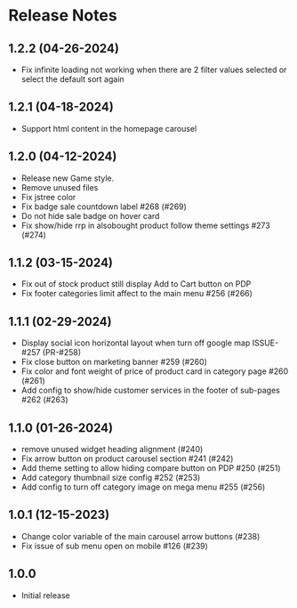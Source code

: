 # Release Notes

## 1.2.2 (04-26-2024)
- Fix infinite loading not working when there are 2 filter values selected or select the default sort again

## 1.2.1 (04-18-2024)
- Support html content in the homepage carousel

## 1.2.0 (04-12-2024)
- Release new Game style.
- Remove unused files
- Fix jstree color
- Fix badge sale countdown label #268 (#269)
- Do not hide sale badge on hover card
- Fix show/hide rrp in alsobought product follow theme settings #273 (#274)

## 1.1.2 (03-15-2024)
- Fix out of stock product still display Add to Cart button on PDP
- Fix footer categories limit affect to the main menu #256 (#266)

## 1.1.1 (02-29-2024)
- Display social icon horizontal layout when turn off google map ISSUE-#257 (PR-#258)
- Fix close button on marketing banner #259 (#260)
- Fix color and font weight of price of product card in category page #260 (#261)
- Add config to show/hide customer services in the footer of sub-pages #262 (#263)

## 1.1.0 (01-26-2024)
- remove unused widget heading alignment (#240)
- Fix arrow button on product carousel section #241 (#242)
- Add theme setting to allow hiding compare button on PDP #250 (#251)
- Add category thumbnail size config #252 (#253)
- Add config to turn off category image on mega menu #255 (#256)

## 1.0.1 (12-15-2023)
- Change color variable of the main carousel arrow buttons (#238)
- Fix issue of sub menu open on mobile #126 (#239)

## 1.0.0
- Initial release

